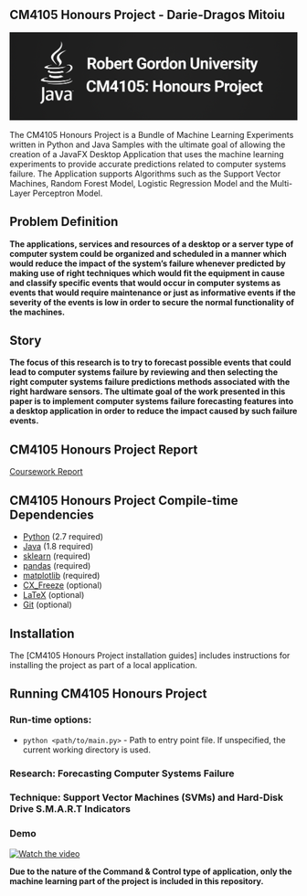 ## CM4105 Honours Project - Darie-Dragos Mitoiu

![](Docs/33a064e249fd83aec001cf51097e97a0.png)

The CM4105 Honours Project is a Bundle of Machine Learning Experiments written in Python and Java Samples with the
ultimate goal of allowing the creation of a JavaFX Desktop Application that uses the machine learning experiments
to provide accurate predictions related to computer systems failure.
The Application supports Algorithms such as the Support Vector Machines, Random Forest Model, 
Logistic Regression Model and the Multi-Layer Perceptron Model.

## Problem Definition

**The applications, services and resources of a desktop or a server type of computer system could be organized
and scheduled in a manner which would reduce the impact of the system’s failure whenever predicted by
making use of right techniques which would fit the equipment in cause and classify specific events that would
occur in computer systems as events that would require maintenance or just as informative events if the severity
of the events is low in order to secure the normal functionality of the machines.**

## Story

**The focus of this research is to try to forecast possible events that could lead to computer systems failure by
reviewing and then selecting the right computer systems failure predictions methods associated with the right
hardware sensors. The ultimate goal of the work presented in this paper is to implement computer systems failure
forecasting features into a desktop application in order to reduce the impact caused by such failure events.**

## CM4105 Honours Project Report

[Coursework Report](Report/1905367_Darie-Dragos_Mitoiu_Honours_Report.pdf)

## CM4105 Honours Project Compile-time Dependencies

* [Python](http://www.python.org) (2.7 required)
* [Java](http://www.java.com) (1.8 required)
* [sklearn](https://scikit-learn.org) (required)
* [pandas](https://pandas.pydata.org) (required)
* [matplotlib](https://www.matplotlib.org/) (required)
* [CX_Freeze](https://cx-freeze.readthedocs.io/en/stable) (optional)
* [LaTeX](https://www.latex-project.org) (optional)
* [Git](https://git-scm.com) (optional)

## Installation

The [CM4105 Honours Project installation guides] includes instructions for installing the project as part of a local application.

## Running CM4105 Honours Project

### Run-time options:

* `python <path/to/main.py>` - Path to entry point file. If unspecified, the current working directory is used.

### Research: Forecasting Computer Systems Failure
### Technique: Support Vector Machines (SVMs) and Hard-Disk Drive S.M.A.R.T Indicators
### Demo

[![Watch the video](https://img.youtube.com/vi/IGhq2b9yUQ0/maxresdefault.jpg)](https://youtu.be/IGhq2b9yUQ0)

**Due to the nature of the Command & Control type of application, 
only the machine learning part of the project is included in this 
repository.**